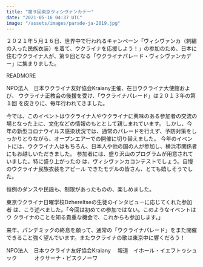```yaml
---
title: "第９回東京ヴィシヴァンカデー"
date: "2021-05-16 04:37 UTC"
image: "/assets/images/parade-ja-2019.jpg"
---
```


２０２１年５月１６日、世界中で行われるキャンペーン「ヴィシヴァンカ（刺繡の入った民族衣装）を着て、ウクライナを応援しよう！」の参加のため、日本に住むウクライナ人が、第９回となる「ウクライナパレード・ヴィシヴァンカデー」に集まりました。

READMORE

NPO法人　日本ウクライナ友好協会Kraiany主催、在日ウクライナ大使館および、
ウクライナ正教会の後援を受け、「ウクライナパレード」は２０１３年の第１回
を皮きりに、毎年行われてきました。

今では、このイベントはウクライナ人やウクライナに興味のある参加者の交流の場となった上に、文化などの情報のもととして親しまれています。
しかし、今年の新型コロナウイルス感染状況では、通常のパレードを行えず、予防対策をしっかりとりながら、オープンエアーでの開催に切り替えました。
今年のイベントには、ウクライナ人はもちろん、日本人や他の国の人が参加し、横浜市関係者にもお越しいただきました。
参加者には、盛り沢山のプログラムが用意されていました。特に盛り上がったの
は、ヴィシヴァンカコンテストでしょう。自慢のウクライナ民族衣装をアピール
できたモデルの皆さん、とても嬉しそうでした。

恒例のダンスや民謡も、制限があったものの、楽しめました。

東京ウクライナ日曜学校Dzhereltseの生徒のインタビューに応じてくれた参加者
は、こう述べました。「今回は初めての参加ではない。このようなイベントはウ
クライナのことを知る貴重な機会で、これからも参加します。」

来年、パンデミックの終息を願って、通常の「ウクライナパレード」をまた開催
できること強く望んでいます。またウクライナの歌は東京中に響くだろう！

NPO法人　日本ウクライナ友好協会Kraiany　
報道　イホール・イエフトゥシュック
　　　オクサーナ・ピスクノーワ
